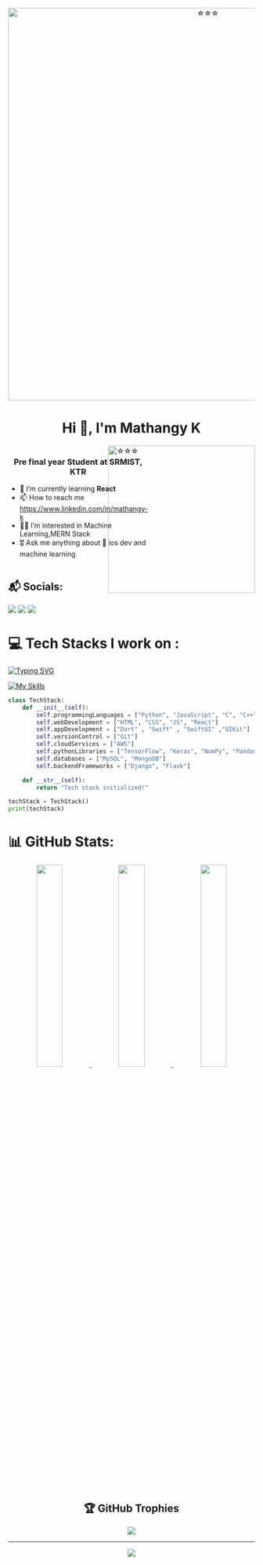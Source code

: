 <p align="center">
  <img src="https://github.com/mkswagger/mkswagger/assets/34826479/d5b82db3-baf8-47b1-b413-c94ba89e0901" alt="☆☆☆" width="800">

</p>



<h1 align="center">Hi 👋, I'm Mathangy K</h1>
<!-- <h1 align=center>
  ![](https://readme-typing-svg.demolab.com?font=Fira+Code&pause=1000&color=1158F7&width=435&lines=Hi+%F0%9F%91%8B!+I+am+Mathangy)
</h1> -->
  <img src="https://64.media.tumblr.com/cb1a6d28f1f97fe56c0764cdf40fc92c/d662df3b2e19bcdc-c5/s2048x3072/be56de3866ebc146e4f1b0893ca69b955a92ae23.gif" alt="☆☆☆" width="300" align="right">
<!-- <img src="https://github.com/mkswagger/mkswagger/assets/34826479/b4b5f9d6-ef27-4985-8f2c-95479d6baba8" alt="typing" width="300" align="right"> -->

<div style="display: flex; justify-content: space-between;">
  <div>
    <h3 align="center">Pre final year Student at SRMIST, KTR</h3>
    <ul>
      <li>🌱 I’m currently learning <strong>React</strong></li>
      <li>📫 How to reach me <a href="https://www.linkedin.com/in/mathangy-k">https://www.linkedin.com/in/mathangy-k</a></li>
      <li>🧠🦾 I’m interested in Machine Learning,MERN Stack</li>
      <li>🎖️ Ask me anything about  ios dev and machine learning </li>
    </ul>
  </div>
 
</div>

## 📬 Socials:
<p>
  <a href="https://www.linkedin.com/in/mathangy-k" target="_blank"><img src="https://img.shields.io/badge/linkedin-%230077B5.svg?&style=for-the-badge&logo=linkedin&logoColor=white" /></a>
  <a href="https://portfolio-mkswagger29.vercel.app" target="_blank"><img src="https://img.shields.io/badge/my_portfolio-000?style=for-the-badge&logo=ko-fi&logoColor=white" /></a>
  <a href="https://leetcode.com/mkswagger/"><img src="https://img.shields.io/badge/LeetCode-000000?style=for-the-badge&logo=LeetCode&logoColor=#d16c06" /><a/>
</p>

# 💻 Tech Stacks I work on :
<!--![Group 131](https://github.com/mkswagger/mkswagger/assets/34826479/0642c05d-1a75-42c6-99db-330138b4c752)-->
[![Typing SVG](https://readme-typing-svg.demolab.com?font=Fira+Code&size=19&pause=1000&color=AE0CF7&width=435&lines=You+can+find+me+coding+ML+models;Exploring+new+tech+stacks;Sharpening+my+problem-solving+skills;The+best+is+yet+to+come+)](https://git.io/typing-svg)
 
[![My Skills](https://skillicons.dev/icons?i=c,cpp,py,arduino,css,dart,django,express,figma,firebase,flask,flutter,git,github,gitlab,gulp,html,java,js,linux,md,mysql,mongodb,nodejs,opencv,postman,pytorch,sqlite,supabase,sklearn,selenium,swift,tensorflow&perline=21)](https://skillicons.dev)


```python
class TechStack:
    def __init__(self):
        self.programmingLanguages = ["Python", "JavaScript", "C", "C++"]
        self.webDevelopment = ["HTML", "CSS", "JS", "React"]
        self.appDevelopment = ["Dart" , "Swift" , "SwiftUI" ,"UIKit"]
        self.versionControl = ["Git"]
        self.cloudServices = ["AWS"]
        self.pythonLibraries = ["TensorFlow", "Keras", "NumPy", "Pandas", "Seaborn", "Matplotlib", "PyTorch", "Rasa"]
        self.databases = ["MySQL", "MongoDB"]
        self.backendFrameworks = ["Django", "Flask"]

    def __str__(self):
        return "Tech stack initialized!"

techStack = TechStack()
print(techStack)

```
# 📊 GitHub Stats:


<div align="center" >
<a  href="https://github.com/mkswagger">

<img src="https://github-readme-stats.vercel.app/api?username=mkswagger&include_all_commits=true&count_private=true&show_icons=true&line_height=20&title_color=7A7ADB&icon_color=2234AE&text_color=D3D3D3&bg_color=0,000000,130F40" width="32.5%">
<img src="https://github-readme-stats.vercel.app/api/top-langs?username=mkswagger&show_icons=true&locale=en&layout=donut&title_color=7A7ADB&icon_color=2234AE&text_color=D3D3D3&bg_color=0,000000,130F40&hide=jupyter%20notebook" width="32.5%">
<img src="https://github-readme-streak-stats.herokuapp.com/?user=mkswagger&theme=dark" width="32.5%">

</a>

  
<!--![](https://github-readme-stats-.vercel.app/api?username=mkswagger&theme=great-gatsby&hide_border=false&include_all_commits=true&count_private=true)<br/>
![](https://github-readme-streak-.vercel.appcom/?user=mkswagger&theme=algolia&hide_border=false)<br/>
<!--![](https://github-readme-stats.vercel.app/api/top-langs?username=mkswagger&hide=jupyter%20notebook&theme=algolia&show_icons=true) </br>
![](https://github-readme-stats.vercel.app/api/top-langs/?username=mkswagger&theme=algolia&show_icons=true&layout=donut-vertical&hide=jupyter%20notebook)</br>
</h1> -->

## 🏆 GitHub Trophies
![](https://github-profile-trophy.vercel.app/?username=mkswagger&margin-w=8&margin-h=4&theme=onedark)

---
[![](https://visitcount.itsvg.in/api?id=mkswagger&icon=0&color=3)](https://visitcount.itsvg.in)

